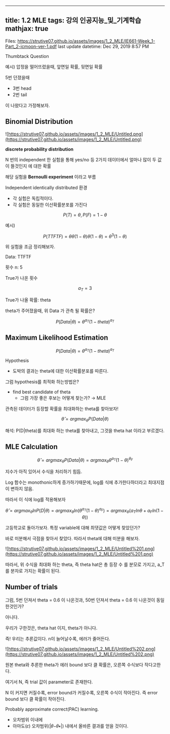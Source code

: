 
--- 
title:  1.2 MLE 
tags: 강의 인공지능_및_기계학습
mathjax: true
---



Files: https://strutive07.github.io/assets/images/1_2_MLE/IE661-Week_1-Part_2-icmoon-ver-1.pdf
last update datetime: Dec 29, 2019 8:57 PM

Thumbtack Question

예시) 압정을 떨어뜨렸을때, 앞면일 확률, 뒷면일 확률

5번 던졌을때

- 3번 head
- 2번 tail

이 나왔다고 가정해보자.

## Binomial Distribution

![https://strutive07.github.io/assets/images/1_2_MLE/Untitled.png](https://strutive07.github.io/assets/images/1_2_MLE/Untitled.png)

**discrete probability distribution**

N 번의 independent 한 실험을 통해 yes/no 등 2가지 데이터에서 얼마나 많이 두 값이 뜰것인지 에 대한 확률

해당 실험을 **Bernoulli experiment** 이라고 부름

Independent identically distributed 환경

- 각 실험은 독립적이다.
- 각 실험은 동일한 이산확률분포를 가진다

$$P(T) = \theta, P(F) = 1 - \theta$$

예시)

$$P(TTFTF) = \theta\theta(1-\theta)\theta(1-\theta) = \theta^3 (1-\theta)$$

위 실험을 조금 정리해보자.

Data: TTFTF

횟수 n: 5

True가 나온 횟수

$$a_T = 3$$

True가 나올 확률: theta

theta가 주어졌을때, 위 Data 가 관측 될 확률은?

$$P(Data|\theta) = \theta^{a_T} (1-theta)^{a_T}$$

## Maximum Likelihood Estimation

$$P(Data|\theta) = \theta^{a_T} (1-theta)^{a_T}$$

Hypothesis

- 도박의 결과는  theta에 대한 이산확률분포를 따른다.

그럼 hypothesis를 최적화 하는방법은?

- find best candidate of theta
    - 그럼 가장 좋은 후보는 어떻게 찾는가? → MLE

관측된 데이터가 등장할 확률을 최대화하는 theta를 찾아보자!

$$\hat\theta = argmax_\theta P(Data|\theta)$$

해석: P(D|theta)를 최대화 하는 theta를 찾아내고, 그것을 theta hat 이라고 부르겠다.

## MLE Calculation

$$\hat\theta = argmax_\theta P(Data|\theta) = argmax_\theta \theta ^ {a_T} (1-\theta)^{\theta_F}$$

지수가 아직 있어서 수식을 처리하기 힘듬.

Log 함수는 monothonic하게 증가하기때문에, log를 식에 추가한다하더라고 최대지점이 변하지 않음.

따라서 이 식에 log를 적용해보자

$$\hat\theta = argmax_\theta lnP(D|\theta) = argmax_\theta ln(\theta^{a_T}(1-\theta)^{a_F}) = argmax_\theta({a_T} ln\theta + {a_F} ln(1-\theta))$$

고등학교로 돌아가보자. 특정 variable에 대해 최댓값은 어떻게 찾았던가?

바로 미분해서 극점을 찾아서 찾았다. 따라서 theta에 대해 미분을 해보자.

![https://strutive07.github.io/assets/images/1_2_MLE/Untitled%201.png](https://strutive07.github.io/assets/images/1_2_MLE/Untitled%201.png)

따라서, 위 수식을 최대화 하는 theta, 즉 theta hat은 총 등장 수 를 분모로 가지고, a_T 를 분자로 가지는 확률이 된다.

## Number of trials

그럼, 5번 던져서 theta = 0.6 이 나온것과, 50번 던져서 theta = 0.6 이 나온것이 동일한것인가?

아니다.

우리가 구한것은, theta hat 이지, theta가 아니다.

즉! 우리는 추론값이다. n이 늘어날수록, 에러가 줄어든다.

![https://strutive07.github.io/assets/images/1_2_MLE/Untitled%202.png](https://strutive07.github.io/assets/images/1_2_MLE/Untitled%202.png)

원본 theta와 추론한 theta가 에러 bound 보다 클 확률은, 오른쪽 수식보다 작다고한다.

여기서 N, 즉 trial 값이 parameter로 존재한다.

N 이 커지면 커질수록, error bound가 커질수록, 오른쪽 수식이 작아진다. 즉 error bound 보다 클 확률이 작아진다.

Probably approximate correct(PAC) learning.

- 오차범위 이내에
- 아마도(𝜀) 오차범위(|𝜃−𝜃∗|)  내에서 올바른 결과를 얻을 것이다.